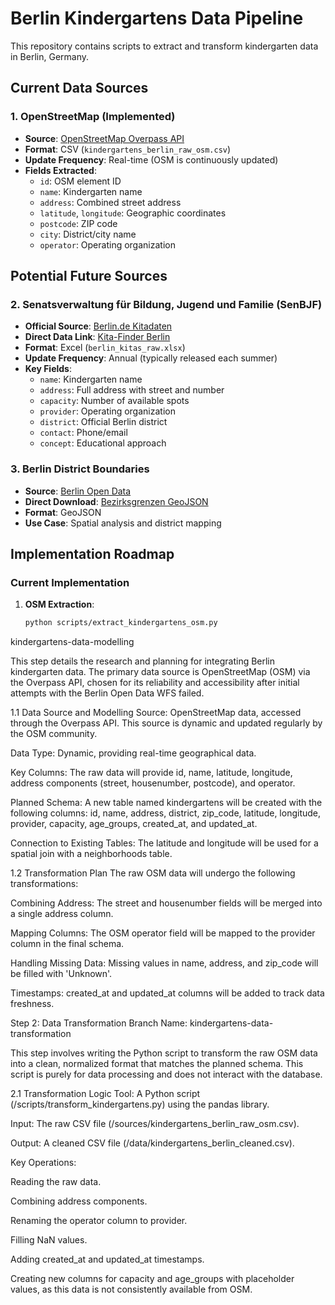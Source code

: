 # Berlin Kindergartens Data Pipeline

This repository contains scripts to extract and transform kindergarten data in Berlin, Germany.

## Current Data Sources

### 1. OpenStreetMap (Implemented)

- **Source**: [OpenStreetMap Overpass API](https://wiki.openstreetmap.org/wiki/Overpass_API)
- **Format**: CSV (`kindergartens_berlin_raw_osm.csv`)
- **Update Frequency**: Real-time (OSM is continuously updated)
- **Fields Extracted**: 
  - `id`: OSM element ID
  - `name`: Kindergarten name
  - `address`: Combined street address
  - `latitude`, `longitude`: Geographic coordinates
  - `postcode`: ZIP code
  - `city`: District/city name
  - `operator`: Operating organization

## Potential Future Sources

### 2. Senatsverwaltung für Bildung, Jugend und Familie (SenBJF)

- **Official Source**: [Berlin.de Kitadaten](https://www.berlin.de/sen/jugend/familie-und-kinder/kindertagesbetreuung/kitas/)
- **Direct Data Link**: [Kita-Finder Berlin](https://www.berlin.de/sen/jugend/familie-und-kinder/kindertagesbetreuung/kitas/liste-der-kitas/)
- **Format**: Excel (`berlin_kitas_raw.xlsx`)
- **Update Frequency**: Annual (typically released each summer)
- **Key Fields**:
  - `name`: Kindergarten name
  - `address`: Full address with street and number
  - `capacity`: Number of available spots
  - `provider`: Operating organization
  - `district`: Official Berlin district
  - `contact`: Phone/email
  - `concept`: Educational approach

### 3. Berlin District Boundaries

- **Source**: [Berlin Open Data](https://daten.berlin.de/)
- **Direct Download**: [Bezirksgrenzen GeoJSON](https://fbinter.stadt-berlin.de/fb/berlin/service_intern.jsp?id=s_lor_bezirksgrenzen@senstadt&type=FEED)
- **Format**: GeoJSON
- **Use Case**: Spatial analysis and district mapping

## Implementation Roadmap

### Current Implementation

1. **OSM Extraction**:
   ```bash
   python scripts/extract_kindergartens_osm.py


kindergartens-data-modelling

This step details the research and planning for integrating Berlin kindergarten data. The primary data source is OpenStreetMap (OSM) via the Overpass API, chosen for its reliability and accessibility after initial attempts with the Berlin Open Data WFS failed.

1.1 Data Source and Modelling
Source: OpenStreetMap data, accessed through the Overpass API. This source is dynamic and updated regularly by the OSM community.

Data Type: Dynamic, providing real-time geographical data.

Key Columns: The raw data will provide id, name, latitude, longitude, address components (street, housenumber, postcode), and operator.

Planned Schema: A new table named kindergartens will be created with the following columns: id, name, address, district, zip_code, latitude, longitude, provider, capacity, age_groups, created_at, and updated_at.

Connection to Existing Tables: The latitude and longitude will be used for a spatial join with a neighborhoods table.

1.2 Transformation Plan
The raw OSM data will undergo the following transformations:

Combining Address: The street and housenumber fields will be merged into a single address column.

Mapping Columns: The OSM operator field will be mapped to the provider column in the final schema.

Handling Missing Data: Missing values in name, address, and zip_code will be filled with 'Unknown'.

Timestamps: created_at and updated_at columns will be added to track data freshness.

Step 2: Data Transformation
Branch Name: kindergartens-data-transformation

This step involves writing the Python script to transform the raw OSM data into a clean, normalized format that matches the planned schema. This script is purely for data processing and does not interact with the database.

2.1 Transformation Logic
Tool: A Python script (/scripts/transform_kindergartens.py) using the pandas library.

Input: The raw CSV file (/sources/kindergartens_berlin_raw_osm.csv).

Output: A cleaned CSV file (/data/kindergartens_berlin_cleaned.csv).

Key Operations:

Reading the raw data.

Combining address components.

Renaming the operator column to provider.

Filling NaN values.

Adding created_at and updated_at timestamps.

Creating new columns for capacity and age_groups with placeholder values, as this data is not consistently available from OSM.


